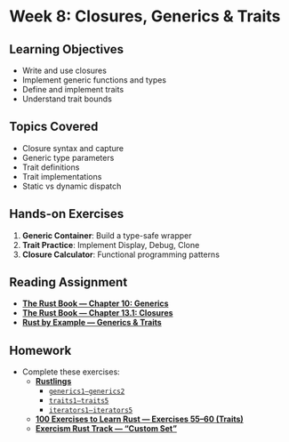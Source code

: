 # Week 8: Closures, Generics & Traits

## Learning Objectives

- Write and use closures
- Implement generic functions and types
- Define and implement traits
- Understand trait bounds

## Topics Covered

- Closure syntax and capture
- Generic type parameters
- Trait definitions
- Trait implementations
- Static vs dynamic dispatch

## Hands-on Exercises

1. **Generic Container**: Build a type-safe wrapper
2. **Trait Practice**: Implement Display, Debug, Clone
3. **Closure Calculator**: Functional programming patterns

## Reading Assignment

- **[The Rust Book — Chapter 10: Generics](https://rust-book.cs.brown.edu/ch10-00-generics.html)**
- **[The Rust Book — Chapter 13.1: Closures](https://rust-book.cs.brown.edu/ch13-01-closures.html)**
- **[Rust by Example — Generics & Traits](https://doc.rust-lang.org/rust-by-example/generics/gen_trait.html)**

## Homework

- Complete these exercises:
  - **[Rustlings](https://github.com/rust-lang/rustlings)**
    - [`generics1–generics2`](https://github.com/rust-lang/rustlings/tree/main/exercises/14_generics)
    - [`traits1–traits5`](https://github.com/rust-lang/rustlings/tree/main/exercises/15_traits)
    - [`iterators1–iterators5`](https://github.com/rust-lang/rustlings/tree/main/exercises/18_iterators)  <!-- 12 short iterator drills -->
  - **[100 Exercises to Learn Rust — Exercises 55–60 (Traits)](https://rust-exercises.com/100-exercises/)**
  - **[Exercism Rust Track — “Custom Set”](https://exercism.org/tracks/rust/exercises/custom-set)**
